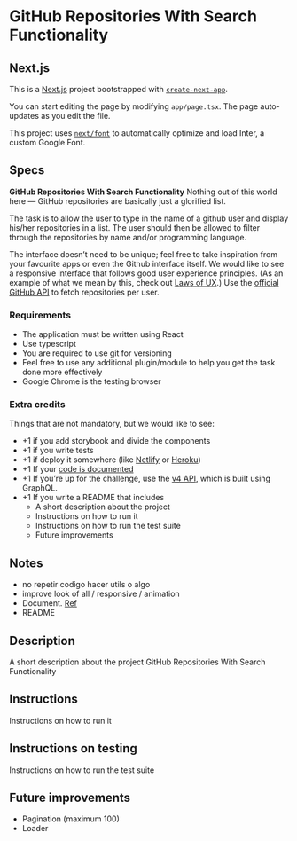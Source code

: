 # **GitHub Repositories With Search Functionality**

## Next.js

This is a [Next.js](https://nextjs.org/) project bootstrapped with [`create-next-app`](https://github.com/vercel/next.js/tree/canary/packages/create-next-app).

You can start editing the page by modifying `app/page.tsx`. The page auto-updates as you edit the file.

This project uses [`next/font`](https://nextjs.org/docs/basic-features/font-optimization) to automatically optimize and load Inter, a custom Google Font.

## Specs

**GitHub Repositories With Search Functionality**
Nothing out of this world here — GitHub repositories are basically just a glorified list.

The task is to allow the user to type in the name of a github user and display his/her repositories in a list. The user should then be allowed to filter through the repositories by name and/or programming language.

The interface doesn’t need to be unique; feel free to take inspiration from your favourite apps or even the Github interface itself. We would like to see a responsive interface that follows good user experience principles. (As an example of what we mean by this, check out [Laws of UX](https://lawsofux.com/).)
Use the [official GitHub API](https://docs.github.com/en/rest) to fetch repositories per user.

### Requirements

- The application must be written using React
- Use typescript
- You are required to use git for versioning
- Feel free to use any additional plugin/module to help you get the task done more
effectively
- Google Chrome is the testing browser

### Extra credits

Things that are not mandatory, but we would like to see:

- +1 if you add storybook and divide the components
- +1 if you write tests
- +1 if deploy it somewhere (like [Netlify](https://www.netlify.com/) or [Heroku](https://www.heroku.com/))
- +1 If your [code is documented](https://google.github.io/styleguide/jsguide.html#jsdoc)
- +1 If you’re up for the challenge, use the [v4 API](https://docs.github.com/en/graphql), which is built using GraphQL.
- +1 If you write a README that includes
    - A short description about the project
    - Instructions on how to run it
    - Instructions on how to run the test suite
    - Future improvements


## Notes
- no repetir codigo hacer utils o algo
- improve look of all / responsive / animation
- Document. [Ref](https://google.github.io/styleguide/jsguide.html#jsdoc)
- README

## Description
A short description about the project
GitHub Repositories With Search Functionality

## Instructions
Instructions on how to run it

## Instructions on testing
Instructions on how to run the test suite

## Future improvements
- Pagination (maximum 100)
- Loader